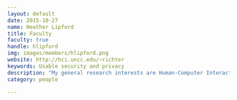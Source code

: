 ```yaml
---
layout: default
date: 2015-10-27
name: Heather Lipford
title: Faculty
faculty: true
handle: hlipford
img: images/members/hlipford.png
website: http://hci.uncc.edu/~richter
keywords: Usable security and privacy
description: "My general research interests are Human-Computer Interaction (HCI), with focus in Usable Security and Privacy. My research has focused on privacy on social network sites and mobile phones, interactive secure programming, and education in usable security and secure programming."
category: people

---
```

